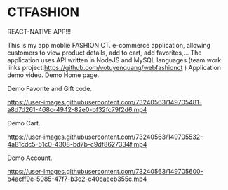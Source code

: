 # CTFASHION
REACT-NATIVE APP!!!

This is my app moblie FASHION CT.
e-commerce application, allowing customers to view product details, add to cart, add favorites,...
The application uses API written in NodeJS and MySQL languages.(team work links project:https://github.com/votuyenquang/webfashionct )
Application demo video.
Demo Home page.


Demo Favorite and Gift code.

https://user-images.githubusercontent.com/73240563/149705481-a8d7d261-468c-4942-82e0-bf32fc79f2d6.mp4

Demo Cart.

https://user-images.githubusercontent.com/73240563/149705532-4a81cdc5-51c0-4308-bd7b-c9df8627334f.mp4

Demo Account.

https://user-images.githubusercontent.com/73240563/149705600-b4acff9e-5085-47f7-b3e2-c40caeeb355c.mp4


